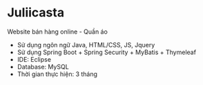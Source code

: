 # Juliicasta
Website bán hàng online - Quần áo
- Sử dụng ngôn ngữ Java, HTML/CSS, JS, Jquery
- Sử dụng Spring Boot + Spring Security + MyBatis + Thymeleaf
- IDE: Eclipse
- Database: MySQL
- Thời gian thực hiện: 3 tháng
